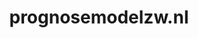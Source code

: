 ---
layout: post
title:  "prognosemodelzw.nl"
internal_url:  "/dutchgov/prognosemodelzw.nl.html"
subdomains_count: 4
all_subdomains_count: 4
urls_count: 4
ssl_rank: 0
http_rank: 70
url_link: /data/prognosemodelzw.nl/urls.txt
all_subdomains_link: /data/prognosemodelzw.nl/all_subdomains.txt
subdomains_link: /data/prognosemodelzw.nl/subdomains.txt
categories: dutchgov
---